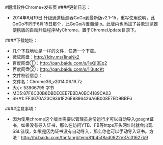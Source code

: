 #翻墙软件Chrome+发布页
####更新日志：
* 2014年6月19日 升级通道检测器GoGo到最新版v2.1-15，重写使用说明，此GoGo不同于6月15日那个，此GoGo内置海量ip。此版内也添加了谷歌浏览器便携版的自动升级程序MyChrome，置于ChromeUpdate目录下。

####下载地址：
* 几个下载地址是一样的文件，任选一个下载。
* 微软网盘：http://1drv.ms/1inaNk2
* 百度网盘①：http://pan.baidu.com/s/1eQlBEq2
* 百度网盘②：http://pan.baidu.com/s/1i3utcKt
* 文件校验信息：
* 文件名：Chrome36_v2014.06.19.7z
* 大小: 53906795 字节
* MD5:87F6C30B6DBDECEE7EBDA0BC4189CA03
* SHA1: FF4670A23C9361F26E9896426A6B008E7ED9BBF6

####注意事项：
* 因为使用chrome这个版本需要以管理员身份运行才可以自动导入goagnt证书，如果没有导入证书，那么在访问YTB、FB等https开头网址时就会出现SSL错误，如果是因为证书没有自动导入，那么你也可以手动导入证书。方法：http://hi.baidu.com/fanfanrj/item/81b45f8ad0622e37c31627b9